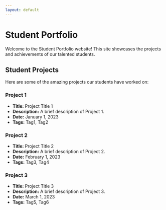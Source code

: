 ```yaml
---
layout: default
---
```


# Student Portfolio

Welcome to the Student Portfolio website! This site showcases the projects and achievements of our talented students.

## Student Projects

Here are some of the amazing projects our students have worked on:

### Project 1
- **Title:** Project Title 1
- **Description:** A brief description of Project 1.
- **Date:** January 1, 2023
- **Tags:** Tag1, Tag2

### Project 2
- **Title:** Project Title 2
- **Description:** A brief description of Project 2.
- **Date:** February 1, 2023
- **Tags:** Tag3, Tag4

### Project 3
- **Title:** Project Title 3
- **Description:** A brief description of Project 3.
- **Date:** March 1, 2023
- **Tags:** Tag5, Tag6
